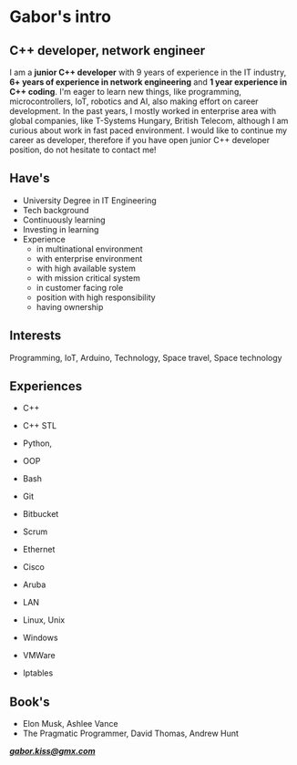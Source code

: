 # Gabor's intro #
## C++ developer, network engineer ##

I am a **junior C++ developer** with 9 years of experience in the IT industry, **6+ years of experience in network engineering** and **1 year experience in C++ coding**. I'm eager to learn new things, like programming, microcontrollers, IoT, robotics and AI, also making effort on career development. In the past years, I mostly worked in enterprise area with global companies, like T-Systems Hungary, British Telecom, although I am curious about work in fast paced environment.
I would like to continue my career as developer, therefore if you have open junior C++ developer position, do not hesitate to contact me!

## Have's ##
- University Degree in IT Engineering
- Tech background
- Continuously learning
- Investing in learning
- Experience
  - in multinational environment
  - with enterprise environment
  - with high available system
  - with mission critical system
  - in customer facing role
  - position with high responsibility
  - having ownership

## Interests ##
Programming, IoT, Arduino, Technology, Space travel, Space technology

## Experiences ##
- C++
- C++ STL
- Python, 
- OOP
- Bash
- Git
- Bitbucket 
- Scrum

- Ethernet
- Cisco
- Aruba
- LAN
- Linux, Unix
- Windows
- VMWare
- Iptables


## Book's ##
- Elon Musk, Ashlee Vance
- The Pragmatic Programmer, David Thomas, Andrew Hunt

***gabor.kiss@gmx.com***
